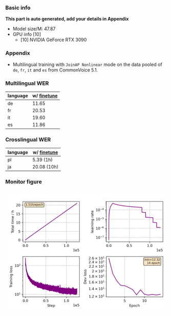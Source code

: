 ### Basic info

**This part is auto generated, add your details in Appendix**

* Model size/M: 47.87
* GPU info \[10\]
  * \[10\] NVIDIA GeForce RTX 3090

### Appendix

*  Multilingual training with `JoinAP Nonlinear` mode on the data pooled of `de`, `fr`, `it` and `es` from CommonVoice 5.1.

### Multilingual WER

|language|w/ [finetune](./Finetune/)|
|--------|--------------------------|
|de|11.65|
|fr|20.53|
|it|19.60|
|es|11.86|

### Crosslingual WER

|language| w/ [finetune](./Finetune)|
|--------|--------------------------|
|pl|5.39 (1h)|
|ja|20.08 (10h)|


### Monitor figure
![monitor](./monitor.png)
